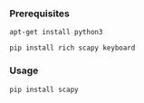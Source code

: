 ### Prerequisites
```
apt-get install python3
```
```
pip install rich scapy keyboard
```
### Usage
```
pip install scapy
```

